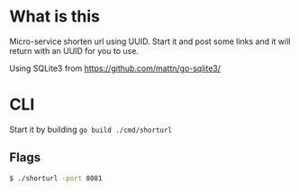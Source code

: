 # What is this

Micro-service shorten url using UUID.
Start it and post some links and it will return with an UUID for you to use.

Using SQLite3 from https://github.com/mattn/go-sqlite3/

# CLI

Start it by building `go build ./cmd/shorturl`

## Flags

```bash 
$ ./shorturl -port 8081
```
